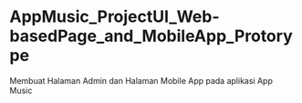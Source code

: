 # AppMusic_ProjectUI_Web-basedPage_and_MobileApp_Protorype
Membuat Halaman Admin dan Halaman Mobile App pada aplikasi App Music
